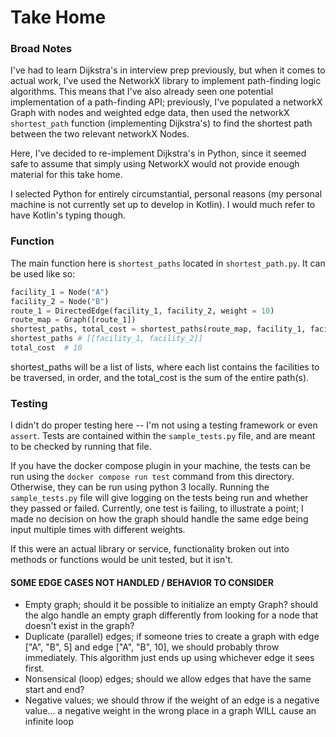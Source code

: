 # Take Home

### Broad Notes

I've had to learn Dijkstra's in interview prep previously, but when it comes to actual work, I've used the NetworkX library to implement path-finding logic algorithms. This means that I've also already seen one potential implementation of a path-finding API; previously, I've populated a networkX Graph with nodes and weighted edge data, then used the networkX `shortest_path` function (implementing Dijkstra's) to find the shortest path between the two relevant networkX Nodes.

Here, I've decided to re-implement Dijkstra's in Python, since it seemed safe to assume that simply using NetworkX would not provide enough material for this take home.

I selected Python for entirely circumstantial, personal reasons (my personal machine is not currently set up to develop in Kotlin). I would much refer to have Kotlin's typing though.

### Function
The main function here is `shortest_paths` located in `shortest_path.py`. It can be used like so:
```python
facility_1 = Node("A")
facility_2 = Node("B")
route_1 = DirectedEdge(facility_1, facility_2, weight = 10)
route_map = Graph([route_1])
shortest_paths, total_cost = shortest_paths(route_map, facility_1, facility_2)
shortest_paths # [[facility_1, facility_2]]
total_cost  # 10
```
shortest_paths will be a list of lists, where each list contains the facilities to be traversed, in order, and the total_cost is the sum of the entire path(s).  

### Testing
I didn't do proper testing here -- I'm not using a testing framework or even `assert`. Tests are contained within the `sample_tests.py` file, and are meant to be checked by running that file.

If you have the docker compose plugin in your machine, the tests can be run using the `docker compose run test` command from this directory. Otherwise, they can be run using python 3 locally. Running the `sample_tests.py` file will give logging on the tests being run and whether they passed or failed. Currently, one test is failing, to illustrate a point; I made no decision on how the graph should handle the same edge being input multiple times with different weights.

If this were an actual library or service, functionality broken out into methods or functions would be unit tested, but it isn't. 

#### SOME EDGE CASES NOT HANDLED / BEHAVIOR TO CONSIDER
* Empty graph; should it be possible to initialize an empty Graph? should the algo handle an empty graph differently from looking for a node that doesn't exist in the graph?
* Duplicate (parallel) edges; if someone tries to create a graph with edge ["A", "B", 5] and edge ["A", "B", 10], we should probably throw immediately. This algorithm just ends up using whichever edge it sees first.
* Nonsensical (loop) edges; should we allow edges that have the same start and end?
* Negative values; we should throw if the weight of an edge is a negative value... a negative weight in the wrong place in a graph WILL cause an infinite loop